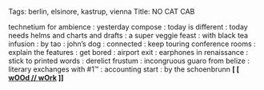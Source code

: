 Tags: berlin, elsinore, kastrup, vienna
Title: NO CAT CAB
  
technetium for ambience : yesterday compose : today is different : today needs helms and charts and drafts : a super veggie feast : with black tea infusion : by tao : john’s dog : connected : keep touring conference rooms : explain the features : get bored : airport exit : earphones in renaissance : stick to printed words : derelict frustum : incongruous guaro from belize : literary exchanges with #1™ : accounting start : by the schoenbrunn
**[ [ [wOOd // wOrk](https://woodworkcollective.bandcamp.com/) ]]**